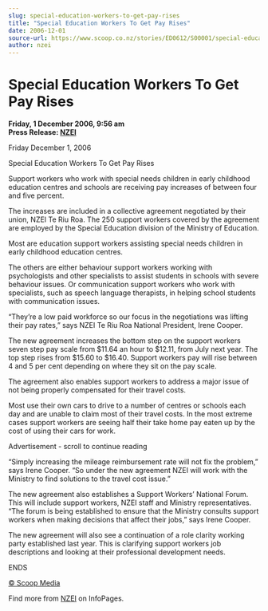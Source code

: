 ```yaml
---
slug: special-education-workers-to-get-pay-rises
title: "Special Education Workers To Get Pay Rises"
date: 2006-12-01
source-url: https://www.scoop.co.nz/stories/ED0612/S00001/special-education-workers-to-get-pay-rises.htm
author: nzei
---
```

Special Education Workers To Get Pay Rises
==========================================

**Friday, 1 December 2006, 9:56 am**  
**Press Release: [NZEI](https://info.scoop.co.nz/NZEI)**

Friday December 1, 2006

Special Education Workers To Get Pay Rises

Support workers who work with special needs children in early childhood education centres and schools are receiving pay increases of between four and five percent.

The increases are included in a collective agreement negotiated by their union, NZEI Te Riu Roa. The 250 support workers covered by the agreement are employed by the Special Education division of the Ministry of Education.

Most are education support workers assisting special needs children in early childhood education centres.

The others are either behaviour support workers working with psychologists and other specialists to assist students in schools with severe behaviour issues. Or communication support workers who work with specialists, such as speech language therapists, in helping school students with communication issues.

“They’re a low paid workforce so our focus in the negotiations was lifting their pay rates,” says NZEI Te Riu Roa National President, Irene Cooper.

The new agreement increases the bottom step on the support workers seven step pay scale from $11.64 an hour to $12.11, from July next year. The top step rises from $15.60 to $16.40. Support workers pay will rise between 4 and 5 per cent depending on where they sit on the pay scale.

The agreement also enables support workers to address a major issue of not being properly compensated for their travel costs.

Most use their own cars to drive to a number of centres or schools each day and are unable to claim most of their travel costs. In the most extreme cases support workers are seeing half their take home pay eaten up by the cost of using their cars for work.

Advertisement - scroll to continue reading





“Simply increasing the mileage reimbursement rate will not fix the problem,” says Irene Cooper. “So under the new agreement NZEI will work with the Ministry to find solutions to the travel cost issue.”

The new agreement also establishes a Support Workers’ National Forum. This will include support workers, NZEI staff and Ministry representatives. “The forum is being established to ensure that the Ministry consults support workers when making decisions that affect their jobs,” says Irene Cooper.

The new agreement will also see a continuation of a role clarity working party established last year. This is clarifying support workers job descriptions and looking at their professional development needs.

ENDS

[© Scoop Media](http://www.scoop.co.nz/about/terms.html)

Find more from [NZEI](https://info.scoop.co.nz/NZEI) on InfoPages.